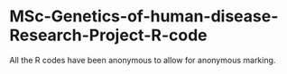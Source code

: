 # MSc-Genetics-of-human-disease-Research-Project-R-code
All the R codes have been anonymous to allow for anonymous marking.
